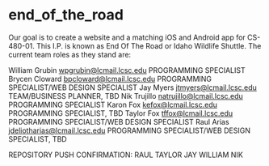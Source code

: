# end_of_the_road
Our goal is to create a website and a matching iOS and Android app for CS-480-01. This I.P. is known as End Of The Road or Idaho Wildlife Shuttle. The current team roles as they stand are:

William Grubin      wpgrubin@lcmail.lcsc.edu	        PROGRAMMING SPECIALIST
Brycen Cloward      bpcloward@lcmail.lcsc.edu	        PROGRAMMING SPECIALIST/WEB DESIGN SPECIALIST
Jay Myers           jtmyers@lcmail.lcsc.edu		        TEAM/BUSINESS PLANNER, TBD
Nik Trujillo        natrujillo@lcmail.lcsc.edu	        PROGRAMMING SPECIALIST
Karon Fox           kefox@lcmail.lcsc.edu		        PROGRAMMING SPECIALIST, TBD
Taylor Fox          tffox@lcmail.lcsc.edu		        PROGRAMMING SPECIALIST/WEB DESIGN SPECIALIST
Raul Arias          jdeliotharias@lcmail.lcsc.edu	    PROGRAMMING SPECIALIST/WEB DESIGN SPECIALIST, TBD


REPOSITORY PUSH CONFIRMATION:
    RAUL
    TAYLOR
    JAY
    WILLIAM
    NIK